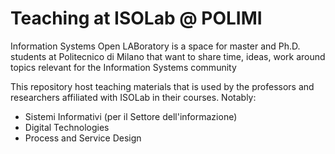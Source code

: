 # Teaching at ISOLab @ POLIMI

Information Systems Open LABoratory is a space for master and Ph.D. students at Politecnico di Milano that want to share time, ideas, work around topics relevant for the Information Systems community

This repository host teaching materials that is used by the professors and researchers affiliated with ISOLab in their courses. Notably:
- Sistemi Informativi (per il Settore dell'informazione)
- Digital Technologies
- Process and Service Design

